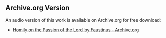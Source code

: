 ## Archive.org Version

An audio version of this work is available on Archive.org for free download:

* [Homily on the Passion of the Lord by Faustinus - Archive.org](https://archive.org/details/homily-on-the-passion-of-the-lord)